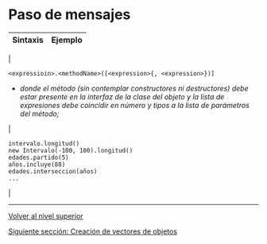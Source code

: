 # Paso de mensajes






| **Sintaxis** | **Ejemplo** |
| --- | --- |
| 


```
<expressioin>.<methodName>([<expression>{, <expression>})]
```




* *donde el método (sin contemplar constructores ni destructores) debe estar presente en la interfaz de la clase del objeto y la lista de expresiones debe coincidir en número y tipos a la lista de parámetros del método;*


 | 


```
intervalo.longitud()
new Intervalo(-100, 100).longitud()
edades.partido(5)
años.incluye(88)
edades.interseccion(años)
...
```


 |


---

[Volver al nivel superior](../README.md)

[Siguiente sección: Creación de vectores de objetos](../u4objectArrayCreation/README.md)
